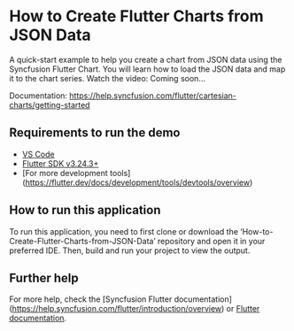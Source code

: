 # How to Create Flutter Charts from JSON Data
A quick-start example to help you create a chart from JSON data using the Syncfusion Flutter Chart. You will learn how to load the JSON data and map it to the chart series.
Watch the video: Coming soon...

Documentation: https://help.syncfusion.com/flutter/cartesian-charts/getting-started

## Requirements to run the demo
* [VS Code](https://code.visualstudio.com/download)
* [Flutter SDK v3.24.3+](https://flutter.dev/docs/development/tools/sdk/overview)
* [For more development tools] (https://flutter.dev/docs/development/tools/devtools/overview)

## How to run this application
To run this application, you need to first clone or download the ‘How-to-Create-Flutter-Charts-from-JSON-Data’ repository and open it in your preferred IDE. Then, build and run your project to view the output.

## Further help
For more help, check the [Syncfusion Flutter documentation] (https://help.syncfusion.com/flutter/introduction/overview) or
 [Flutter documentation](https://flutter.dev/docs/get-started/install).
